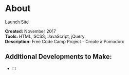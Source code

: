 # About
[Launch Site](--)

**Created:** November 2017</br>
**Tools:** HTML, SCSS, JavaScript, jQuery</br>
**Description:** Free Code Camp Project - Create a Pomodoro


## Additional Developments to Make:

- [ ] 